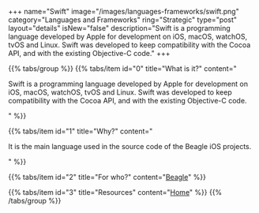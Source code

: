 +++
name="Swift"
image="/images/languages-frameworks/swift.png"
category="Languages and Frameworks"
ring="Strategic"
type="post"
layout="details"
isNew="false"
description="Swift is a programming language developed by Apple for development on iOS, macOS, watchOS, tvOS and Linux. Swift was developed to keep compatibility with the Cocoa API, and with the existing Objective-C code."
+++

{{% tabs/group %}}
  {{% tabs/item id="0" title="What is it?" content="<p>Swift is a programming language developed by Apple for development on iOS, macOS, watchOS, tvOS and Linux. Swift was developed to keep compatibility with the Cocoa API, and with the existing Objective-C code.</p>" %}}

  {{% tabs/item id="1" title="Why?" content="<p>It is the main language used in the source code of the Beagle iOS projects.</p>" %}}

  {{% tabs/item id="2" title="For who?" content="<a href='https://usebeagle.io/' target='_blank'>Beagle</a>" %}}

  {{% tabs/item id="3" title="Resources" content="<a href='https://developer.apple.com/swift/' target='_blank'>Home</a>" %}}
{{% /tabs/group %}}

